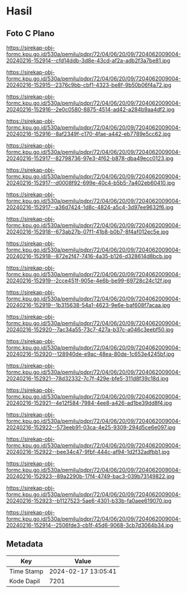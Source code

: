 # Hasil

## Foto C Plano

https://sirekap-obj-formc.kpu.go.id/530a/pemilu/pdpr/72/04/06/20/09/7204062009004-20240216-152914--cfd14ddb-3d8e-43cd-af2a-adb2f3a7be81.jpg

https://sirekap-obj-formc.kpu.go.id/530a/pemilu/pdpr/72/04/06/20/09/7204062009004-20240216-152915--2376c9bb-cbf1-4323-be8f-9b50b06f4a72.jpg

https://sirekap-obj-formc.kpu.go.id/530a/pemilu/pdpr/72/04/06/20/09/7204062009004-20240216-152916--2e0c0580-8875-4514-ad42-a284b9aa4df2.jpg

https://sirekap-obj-formc.kpu.go.id/530a/pemilu/pdpr/72/04/06/20/09/7204062009004-20240216-152916--8af2349f-c170-4fae-a442-eb7789e5cc62.jpg

https://sirekap-obj-formc.kpu.go.id/530a/pemilu/pdpr/72/04/06/20/09/7204062009004-20240216-152917--82798736-97e3-4f62-b878-dba49ecc0123.jpg

https://sirekap-obj-formc.kpu.go.id/530a/pemilu/pdpr/72/04/06/20/09/7204062009004-20240216-152917--d0008f92-699e-40c4-b5b5-7a402eb60410.jpg

https://sirekap-obj-formc.kpu.go.id/530a/pemilu/pdpr/72/04/06/20/09/7204062009004-20240216-152917--a36d7424-1d8c-4824-a5c4-3d97ee9632f6.jpg

https://sirekap-obj-formc.kpu.go.id/530a/pemilu/pdpr/72/04/06/20/09/7204062009004-20240216-152918--673ab27b-07f1-41b8-b0b7-8f4af012ec5e.jpg

https://sirekap-obj-formc.kpu.go.id/530a/pemilu/pdpr/72/04/06/20/09/7204062009004-20240216-152918--872e2f47-7416-4a35-b126-d328614d8bcb.jpg

https://sirekap-obj-formc.kpu.go.id/530a/pemilu/pdpr/72/04/06/20/09/7204062009004-20240216-152919--2cce451f-905e-4e6b-be99-69728c24c12f.jpg

https://sirekap-obj-formc.kpu.go.id/530a/pemilu/pdpr/72/04/06/20/09/7204062009004-20240216-152919--1b315638-54a1-4623-9e6e-baf608f7acaa.jpg

https://sirekap-obj-formc.kpu.go.id/530a/pemilu/pdpr/72/04/06/20/09/7204062009004-20240216-152920--7ac34a55-73c7-427a-b37c-a046c3eebf50.jpg

https://sirekap-obj-formc.kpu.go.id/530a/pemilu/pdpr/72/04/06/20/09/7204062009004-20240216-152920--128940de-e9ac-48ea-80de-1c653e4245bf.jpg

https://sirekap-obj-formc.kpu.go.id/530a/pemilu/pdpr/72/04/06/20/09/7204062009004-20240216-152921--78d32332-7c7f-429e-bfe5-311d8f39c18d.jpg

https://sirekap-obj-formc.kpu.go.id/530a/pemilu/pdpr/72/04/06/20/09/7204062009004-20240216-152921--4e12f584-7984-4ee8-a426-ad1be39dd8f4.jpg

https://sirekap-obj-formc.kpu.go.id/530a/pemilu/pdpr/72/04/06/20/09/7204062009004-20240216-152922--573eeb91-03ca-4e25-9309-294d5ce6e097.jpg

https://sirekap-obj-formc.kpu.go.id/530a/pemilu/pdpr/72/04/06/20/09/7204062009004-20240216-152922--bee34c47-9fbf-444c-af94-1d2f32adfbb1.jpg

https://sirekap-obj-formc.kpu.go.id/530a/pemilu/pdpr/72/04/06/20/09/7204062009004-20240216-152923--89a2290b-17f4-4749-bac3-039b73149822.jpg

https://sirekap-obj-formc.kpu.go.id/530a/pemilu/pdpr/72/04/06/20/09/7204062009004-20240216-152923--b1127523-5ae6-4301-b33b-fa0aee619070.jpg

https://sirekap-obj-formc.kpu.go.id/530a/pemilu/pdpr/72/04/06/20/09/7204062009004-20240216-152914--2506fde3-cb1f-45d6-9068-3cb7d3064b34.jpg


## Metadata

| Key        | Value               |
| ---------- | ------------------- |
| Time Stamp | 2024-02-17 13:05:41 |
| Kode Dapil | 7201                |



